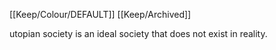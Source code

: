 [[Keep/Colour/DEFAULT]] [[Keep/Archived]] 

utopian society is an ideal society that does not exist in reality. 
